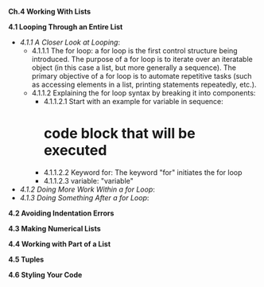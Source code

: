 **Ch.4 Working With Lists**

**4.1 Looping Through an Entire List**
- *4.1.1 A Closer Look at Looping*:
    - 4.1.1.1 The for loop: a for loop is the first control structure being introduced. The purpose of a for loop is to iterate over an iteratable object (in this case a list, but more generally a sequence). The primary objective of a for loop is to automate repetitive tasks (such as accessing elements in a list, printing statements repeatedly, etc.).
    - 4.1.1.2 Explaining the for loop syntax by breaking it into components:
        - 4.1.1.2.1 Start with an example
        for variable in sequence:
            # code block that will be executed
        - 4.1.1.2.2 Keyword for: The keyword "for" initiates the for loop
        - 4.1.1.2.3 variable: "variable" 
- *4.1.2 Doing More Work Within a for Loop*:
- *4.1.3 Doing Something After a for Loop*:

**4.2 Avoiding Indentation Errors**

**4.3 Making Numerical Lists**

**4.4 Working with Part of a List**

**4.5 Tuples**

**4.6 Styling Your Code**